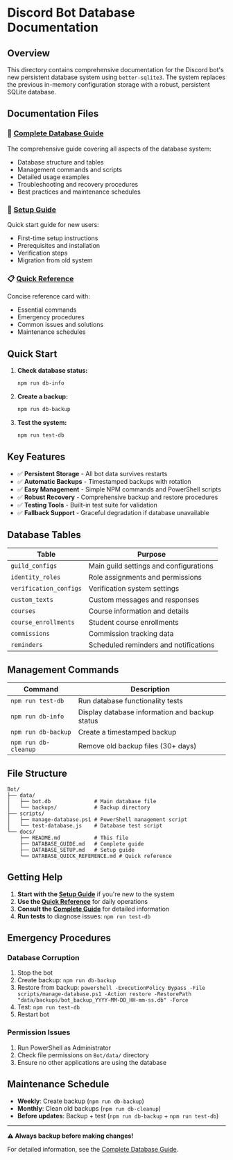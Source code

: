 # Discord Bot Database Documentation

## Overview

This directory contains comprehensive documentation for the Discord bot's new persistent database system using `better-sqlite3`. The system replaces the previous in-memory configuration storage with a robust, persistent SQLite database.

## Documentation Files

### 📖 [Complete Database Guide](DATABASE_GUIDE.md)
The comprehensive guide covering all aspects of the database system:
- Database structure and tables
- Management commands and scripts
- Detailed usage examples
- Troubleshooting and recovery procedures
- Best practices and maintenance schedules

### 🚀 [Setup Guide](DATABASE_SETUP.md)
Quick start guide for new users:
- First-time setup instructions
- Prerequisites and installation
- Verification steps
- Migration from old system

### 📋 [Quick Reference](DATABASE_QUICK_REFERENCE.md)
Concise reference card with:
- Essential commands
- Emergency procedures
- Common issues and solutions
- Maintenance schedules

## Quick Start

1. **Check database status:**
   ```bash
   npm run db-info
   ```

2. **Create a backup:**
   ```bash
   npm run db-backup
   ```

3. **Test the system:**
   ```bash
   npm run test-db
   ```

## Key Features

- ✅ **Persistent Storage** - All bot data survives restarts
- ✅ **Automatic Backups** - Timestamped backups with rotation
- ✅ **Easy Management** - Simple NPM commands and PowerShell scripts
- ✅ **Robust Recovery** - Comprehensive backup and restore procedures
- ✅ **Testing Tools** - Built-in test suite for validation
- ✅ **Fallback Support** - Graceful degradation if database unavailable

## Database Tables

| Table | Purpose |
|-------|---------|
| `guild_configs` | Main guild settings and configurations |
| `identity_roles` | Role assignments and permissions |
| `verification_configs` | Verification system settings |
| `custom_texts` | Custom messages and responses |
| `courses` | Course information and details |
| `course_enrollments` | Student course enrollments |
| `commissions` | Commission tracking data |
| `reminders` | Scheduled reminders and notifications |

## Management Commands

| Command | Description |
|---------|-------------|
| `npm run test-db` | Run database functionality tests |
| `npm run db-info` | Display database information and backup status |
| `npm run db-backup` | Create a timestamped backup |
| `npm run db-cleanup` | Remove old backup files (30+ days) |

## File Structure

```
Bot/
├── data/
│   ├── bot.db              # Main database file
│   └── backups/            # Backup directory
├── scripts/
│   ├── manage-database.ps1 # PowerShell management script
│   └── test-database.js    # Database test script
└── docs/
    ├── README.md           # This file
    ├── DATABASE_GUIDE.md   # Complete guide
    ├── DATABASE_SETUP.md   # Setup guide
    └── DATABASE_QUICK_REFERENCE.md # Quick reference
```

## Getting Help

1. **Start with the [Setup Guide](DATABASE_SETUP.md)** if you're new to the system
2. **Use the [Quick Reference](DATABASE_QUICK_REFERENCE.md)** for daily operations
3. **Consult the [Complete Guide](DATABASE_GUIDE.md)** for detailed information
4. **Run tests** to diagnose issues: `npm run test-db`

## Emergency Procedures

### Database Corruption
1. Stop the bot
2. Create backup: `npm run db-backup`
3. Restore from backup: `powershell -ExecutionPolicy Bypass -File scripts/manage-database.ps1 -Action restore -RestorePath "data/backups/bot_backup_YYYY-MM-DD_HH-mm-ss.db" -Force`
4. Test: `npm run test-db`
5. Restart bot

### Permission Issues
1. Run PowerShell as Administrator
2. Check file permissions on `Bot/data/` directory
3. Ensure no other applications are using the database

## Maintenance Schedule

- **Weekly**: Create backup (`npm run db-backup`)
- **Monthly**: Clean old backups (`npm run db-cleanup`)
- **Before updates**: Backup + test (`npm run db-backup` + `npm run test-db`)

---

**⚠️ Always backup before making changes!**

For detailed information, see the [Complete Database Guide](DATABASE_GUIDE.md).
